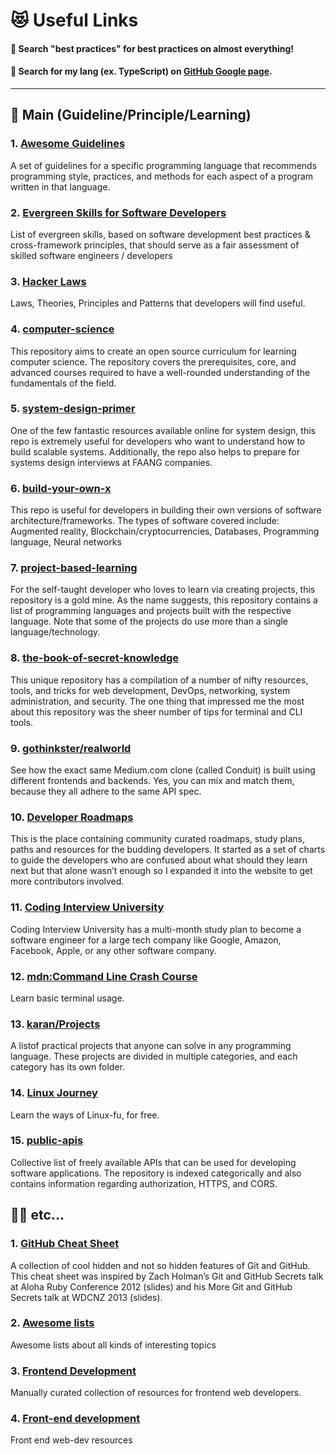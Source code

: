 # 😻 Useful Links

#### 🔭 Search "best practices" for best practices on almost everything!

#### 🔭 Search for my lang (ex. TypeScript) on [GitHub Google page](https://github.com/google).

-----


## 🚀 Main (Guideline/Principle/Learning)

### 1. [Awesome Guidelines](https://github.com/Kristories/awesome-guidelines)

A set of guidelines for a specific programming language that recommends programming style, practices, and methods for each aspect of a program written in that language.

### 2. [Evergreen Skills for Software Developers](https://github.com/romenrg/evergreen-skills-developers)

List of evergreen skills, based on software development best practices & cross-framework principles, that should serve as a fair assessment of skilled software engineers / developers

### 3. [Hacker Laws](https://github.com/dwmkerr/hacker-laws)

Laws, Theories, Principles and Patterns that developers will find useful.

### 4. [computer-science](https://github.com/ossu/computer-science)

This repository aims to create an open source curriculum for learning computer science. The repository covers the prerequisites, core, and advanced courses required to have a well-rounded understanding of the fundamentals of the field.

### 5. [system-design-primer](https://github.com/donnemartin/system-design-primer)

One of the few fantastic resources available online for system design, this repo is extremely useful for developers who want to understand how to build scalable systems. Additionally, the repo also helps to prepare for systems design interviews at FAANG companies.

### 6. [build-your-own-x](https://github.com/danistefanovic/build-your-own-x)

This repo is useful for developers in building their own versions of software architecture/frameworks. The types of software covered include: Augmented reality, Blockchain/cryptocurrencies, Databases, Programming language, Neural networks

### 7. [project-based-learning](https://github.com/practical-tutorials/project-based-learning)

For the self-taught developer who loves to learn via creating projects, this repository is a gold mine. As the name suggests, this repository contains a list of programming languages and projects built with the respective language. Note that some of the projects do use more than a single language/technology.

### 8. [the-book-of-secret-knowledge](https://github.com/trimstray/the-book-of-secret-knowledge)

This unique repository has a compilation of a number of nifty resources, tools, and tricks for web development, DevOps, networking, system administration, and security. The one thing that impressed me the most about this repository was the sheer number of tips for terminal and CLI tools.

### 9. [gothinkster/realworld](https://github.com/gothinkster/realworld)

See how the exact same Medium.com clone (called Conduit) is built using different frontends and backends. Yes, you can mix and match them, because they all adhere to the same API spec.

### 10. [Developer Roadmaps](https://github.com/kamranahmedse/developer-roadmap)

This is the place containing community curated roadmaps, study plans, paths and resources for the budding developers. It started as a set of charts to guide the developers who are confused about what should they learn next but that alone wasn’t enough so I expanded it into the website to get more contributors involved.

### 11. [Coding Interview University](https://github.com/jwasham/coding-interview-university)

Coding Interview University has a multi-month study plan to become a software engineer for a large tech company like Google, Amazon, Facebook, Apple, or any other software company.

### 12. [mdn:Command Line Crash Course](https://developer.mozilla.org/en-US/docs/Learn/Tools_and_testing/Understanding_client-side_tools/Command_line)

Learn basic terminal usage.

### 13. [karan/Projects](https://github.com/karan/Projects#web)

A listof practical projects that anyone can solve in any programming language. These projects are divided in multiple categories, and each category has its own folder.

### 14. [Linux Journey](https://linuxjourney.com/)

Learn the ways of Linux-fu, for free.

### 15. [public-apis](https://github.com/public-apis/public-apis)

Collective list of freely available APIs that can be used for developing software applications. The repository is indexed categorically and also contains information regarding authorization, HTTPS, and CORS.

## 🧑‍💻 etc...

### 1. [GitHub Cheat Sheet](https://github.com/tiimgreen/github-cheat-sheet)

A collection of cool hidden and not so hidden features of Git and GitHub. This cheat sheet was inspired by Zach Holman’s Git and GitHub Secrets talk at Aloha Ruby Conference 2012 (slides) and his More Git and GitHub Secrets talk at WDCNZ 2013 (slides).

### 2. [Awesome lists](https://github.com/sindresorhus/awesome)

Awesome lists about all kinds of interesting topics

### 3. [Frontend Development](https://github.com/dypsilon/frontend-dev-bookmarks)

Manually curated collection of resources for frontend web developers.

### 4. [Front-end development](https://github.com/RitikPatni/Front-End-Web-Development-Resources)

Front end web-dev resources
